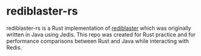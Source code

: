 # rediblaster-rs

rediblaster-rs is a Rust implementation of [rediblaster](https://github.com/mautomic/rediblaster) which was originally written in Java using Jedis. 
This repo was created for Rust practice and for performance comparisons between Rust and Java while interacting with Redis.
